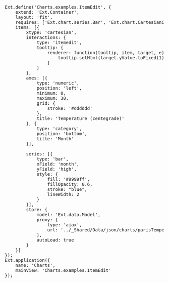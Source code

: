 <pre class="runnable classic run">
Ext.define('Charts.examples.ItemEdit', {
    extend: 'Ext.Container',
    layout: 'fit',
    requires: ['Ext.chart.series.Bar', 'Ext.chart.CartesianChart', 'Ext.chart.interactions.ItemEdit'],
    items: [{
        xtype: 'cartesian',
        interactions: {
            type: 'itemedit',
            tooltip: {
                renderer: function(tooltip, item, target, e) {
                    tooltip.setHtml(target.yValue.toFixed(1) + ' °C');
                }
            }
        },
        axes: [{
            type: 'numeric',
            position: 'left',
            minimum: 0,
            maximum: 30,
            grid: {
                stroke: '#dddddd'
            },
            title: 'Temperature (centegrade)'
        }, {
            type: 'category',
            position: 'bottom',
            title: 'Month'
        }],

        series: [{
            type: 'bar',
            xField: 'month',
            yField: 'high',
            style: {
                fill: '#9999ff',
                fillOpacity: 0.6,
                stroke: "blue",
                lineWidth: 2
            }
        }],
        store: {
            model: 'Ext.data.Model',
            proxy: {
                type: 'ajax',
                url: '../_Shared/Data/json/charts/parisTemperatureByMonth.json'
            },
            autoLoad: true
        }
    }]
});
Ext.application({
    name: 'Charts',
    mainView: 'Charts.examples.ItemEdit'
});</pre>